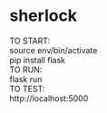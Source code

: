 # sherlock
TO START:
<br>
source env/bin/activate
<br>
pip install flask
<br>
TO RUN:
<br>
flask run
<br>
TO TEST:
<br>
http://localhost:5000
